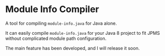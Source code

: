 # Module Info Compiler

A tool for compiling `module-info.java` for Java alone.

It can easily compile `module-info.java` for your Java 8 project to fit JPMS without complicated module path configuration.

The main feature has been developed, and I will release it soon.